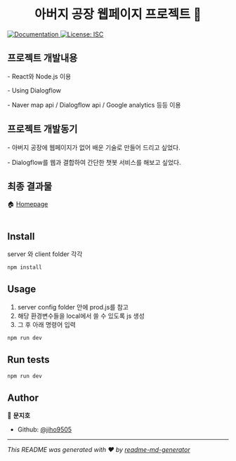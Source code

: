 <h1 align="center"> 아버지 공장 웹페이지 프로젝트 👋</h1>
<p>
  <a href="https://github.com/jiho9505/project#README" target="_blank">
    <img alt="Documentation" src="https://img.shields.io/badge/documentation-yes-brightgreen.svg" />
  </a>
  <a href="#" target="_blank">
    <img alt="License: ISC" src="https://img.shields.io/badge/License-ISC-yellow.svg" />
  </a>
</p>

## 프로젝트 개발내용
<p>- React와 Node.js 이용</p> 
<p>- Using Dialogflow</p> 
<p>- Naver map api / Dialogflow api / Google analytics 등등 이용</p> 

## 프로젝트 개발동기
<p>- 아버지 공장에 웹페이지가 없어 배운 기술로 만들어 드리고 싶었다.</p>
<p>- Dialogflow를 웹과 결합하여 간단한 챗봇 서비스를 해보고 싶었다.</p>

## 최종 결과물
🏠 [Homepage](http://dsjumul.herokuapp.com/)
<br><br/>
## Install
server 와 client folder 각각
```sh
npm install
```

## Usage
1. server config folder 안에 prod.js를 참고
2. 해당 환경변수들을 local에서 쓸 수 있도록 js 생성
3. 그 후 아래 명령어 입력
```sh
npm run dev
```

## Run tests

```sh
npm run dev
```

## Author

👤 **문지호**

* Github: [@jiho9505](https://github.com/jiho9505)


***
_This README was generated with ❤️ by [readme-md-generator](https://github.com/kefranabg/readme-md-generator)_
